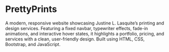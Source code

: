 # PrettyPrints
A modern, responsive website showcasing Justine L. Lasquite’s printing and design services.  Featuring a fixed navbar, typewriter effects, fade-in animations, and interactive hover states, it highlights a portfolio, pricing, and services with a clean, user-friendly design.  Built using HTML, CSS, Bootstrap, and JavaScript.
